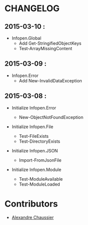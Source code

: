 # CHANGELOG

## 2015-03-10 :
- Infopen.Global
    - Add Get-StringifiedObjectKeys
    - Test-ArrayMissingContent

## 2015-03-09 :
- Infopen.Error
    - Add New-InvalidDataException

## 2015-03-08 :
- Initialize Infopen.Error
    - New-ObjectNotFoundException


- Initialize Infopen.File
    - Test-FileExists
    - Test-DirectoryExists


- Initialize Infopen.JSON
    - Import-FromJsonFile


- Initialize Infopen.Module
    - Test-ModuleAvailable
    - Test-ModuleLoaded

# Contributors
* [Alexandre Chaussier]

[Alexandre Chaussier]: mailto:a.chaussier@infopen.pro
